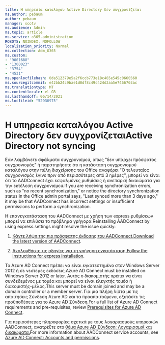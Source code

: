 ```yaml
---
title: Η υπηρεσία καταλόγου Active Directory δεν συγχρονίζεται
ms.author: pebaum
author: pebaum
manager: scotv
ms.audience: Admin
ms.topic: article
ms.service: o365-administration
ROBOTS: NOINDEX, NOFOLLOW
localization_priority: Normal
ms.collection: Adm_O365
ms.custom:
- "9001688"
- "1300023"
- "3754"
- "4531"
ms.openlocfilehash: 0da512379e5a2f6ccb773e18c465e545c0660560
ms.sourcegitcommit: e42bb24c9bae1d0df8c49c424d2aa5e7466703ac
ms.translationtype: MT
ms.contentlocale: el-GR
ms.lasthandoff: 06/14/2021
ms.locfileid: "52930975"
---
```

# <a name="active-directory-not-syncing"></a><span data-ttu-id="52b9a-102">Η υπηρεσία καταλόγου Active Directory δεν συγχρονίζεται</span><span class="sxs-lookup"><span data-stu-id="52b9a-102">Active Directory not syncing</span></span>

<span data-ttu-id="52b9a-103">Εάν λαμβάνετε σφάλματα συγχρονισμού, όπως "δεν υπάρχει πρόσφατος συγχρονισμός" ή παρατηρήσετε ότι η κατάσταση συγχρονισμού καταλόγου στην πύλη διαχείρισης του Office αναφέρει "Ο τελευταίος συγχρονισμός έγινε πριν από περισσότερες από 3 ημέρες", μπορεί να είναι ότι το AADConnect έχει εσφαλμένες ρυθμίσεις ή ανεπαρκή δικαιώματα για την εκτέλεση συγχρονισμού.</span><span class="sxs-lookup"><span data-stu-id="52b9a-103">If you are receiving synchronization errors, such as "no recent synchronization," or notice the directory synchronization status in the Office admin portal says, "Last synced more than 3 days ago," it may be that AADConnect has incorrect settings or insufficient permissions to perform a synchronization.</span></span>  

<span data-ttu-id="52b9a-104">Η επανεγκατάσταση του AADConnect με χρήση των express ρυθμίσεων μπορεί να επιλύσει το πρόβλημα γρήγορα:</span><span class="sxs-lookup"><span data-stu-id="52b9a-104">Reinstalling AADConnect by using express settings might resolve the issue quickly:</span></span>

1. <span data-ttu-id="52b9a-105">[Κάντε λήψη της πιο πρόσφατης έκδοσης του AADConnect.](https://go.microsoft.com/fwlink/?LinkId=615771)</span><span class="sxs-lookup"><span data-stu-id="52b9a-105">[Download the latest version of AADConnect](https://go.microsoft.com/fwlink/?LinkId=615771).</span></span>

2. <span data-ttu-id="52b9a-106">[Ακολουθήστε τις οδηγίες για τη γρήγορη εγκατάσταση.](/azure/active-directory/hybrid/how-to-connect-install-express)</span><span class="sxs-lookup"><span data-stu-id="52b9a-106">[Follow the instructions for express installation](/azure/active-directory/hybrid/how-to-connect-install-express).</span></span>

<span data-ttu-id="52b9a-107">Το Azure AD Connect πρέπει να είναι εγκατεστημένο στον Windows Server 2012 ή σε νεότερες εκδόσεις.</span><span class="sxs-lookup"><span data-stu-id="52b9a-107">Azure AD Connect must be installed on Windows Server 2012 or later.</span></span> <span data-ttu-id="52b9a-108">Αυτός ο διακομιστής πρέπει να είναι συνδεδεμένος με τομέα και μπορεί να είναι ελεγκτής τομέα ή διακομιστής-μέλος.</span><span class="sxs-lookup"><span data-stu-id="52b9a-108">This server must be domain joined and may be a domain controller or a member server.</span></span> <span data-ttu-id="52b9a-109">Για μια πλήρη λίστα με τις απαιτήσεις Σύνδεση Azure AD και τα προαπαιτούμενα, εξετάστε τις [προϋποθέσεις για το Azure AD Σύνδεση.](/azure/active-directory/hybrid/how-to-connect-install-prerequisites)</span><span class="sxs-lookup"><span data-stu-id="52b9a-109">For a full list of Azure AD Connect requirements and pre-requisites, review [Prerequisites for Azure AD Connect](/azure/active-directory/hybrid/how-to-connect-install-prerequisites).</span></span>

<span data-ttu-id="52b9a-110">Για περισσότερες πληροφορίες σχετικά με τους λογαριασμούς υπηρεσιών AADConnect, ανατρέξτε στο [θέμα Azure AD Σύνδεση: Λογαριασμοί και δικαιώματα.](/azure/active-directory/hybrid/reference-connect-accounts-permissions)</span><span class="sxs-lookup"><span data-stu-id="52b9a-110">For more information about AADConnect service accounts, see [Azure AD Connect: Accounts and permissions](/azure/active-directory/hybrid/reference-connect-accounts-permissions).</span></span>
